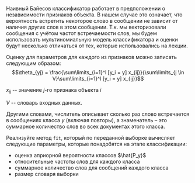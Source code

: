 Наивный Байесов классификатор работает в предположении о независимости признаков объекта. В нашем случае это означает,
что вероятность встретить некоторое слово в сообщении не зависит от наличия других слов в этом сообщении.
Т.к. мы векторизовали сообщения с учётом частот встречаемости слов, мы будем использовать мультиномиальную модель
классификатора и оценки будут несколько отличаться от тех, которые использовались на лекции.

Оценку для параметров для каждого из признаков можно записать следующим образом:
$$\theta_{yj} = \frac{\sum\limits_{i=1}^l [y_i = y] x_{ij}}{\sum\limits_{j \in V}\sum\limits_{i=1}^l [y_i = y] x_{ij}}$$

$x_{ij}$ -- значение $j$-го признака объекта $i$

$V$ -- словарь входных данных.

Другими словами, числитель описывает сколько раз слово встречается в сообщениях класса $y$ (включая повторы),
а знаменатель – это суммарное количество слов во всех документах этого класса.

Реализуйте метод `fit`, который по переданной выборке вычисляет следующие параметры, которые понадобятся на этапе классификации:
  - оценка априорной вероятности классов $\hat{P_y}$
  - относительные частоты слов для каждого класса
  - суммарное количество слов для сообщений каждого класса
  - размер словаря выборки
